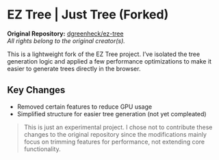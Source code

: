 # EZ Tree | Just Tree (Forked)

**Original Repository:** [dgreenheck/ez-tree](https://github.com/dgreenheck/ez-tree)  
_All rights belong to the original creator(s)._

This is a lightweight fork of the EZ Tree project. I’ve isolated the tree generation logic and applied a few performance optimizations to make it easier to generate trees directly in the browser.

## Key Changes

- Removed certain features to reduce GPU usage  
- Simplified structure for easier tree generation (not yet compleated)

> This is just an experimental project. I chose not to contribute these changes to the original repository since the modifications mainly focus on trimming features for performance, not extending core functionality.
